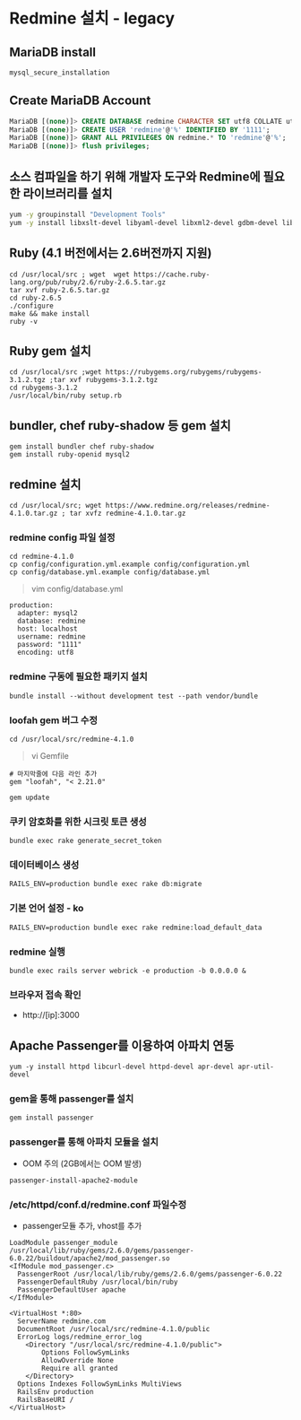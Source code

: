 # Redmine 설치 - legacy

## MariaDB install
```bash
mysql_secure_installation
```

## Create MariaDB Account
```sql
MariaDB [(none)]> CREATE DATABASE redmine CHARACTER SET utf8 COLLATE utf8_general_ci;
MariaDB [(none)]> CREATE USER 'redmine'@'%' IDENTIFIED BY '1111';
MariaDB [(none)]> GRANT ALL PRIVILEGES ON redmine.* TO 'redmine'@'%';
MariaDB [(none)]> flush privileges;
```


## 소스 컴파일을 하기 위해 개발자 도구와 Redmine에 필요한 라이브러리를 설치
```bash
yum -y groupinstall "Development Tools"
yum -y install libxslt-devel libyaml-devel libxml2-devel gdbm-devel libffi-devel zlib-devel openssl-devel libyaml-devel readline-devel curl-devel openssl-devel pcre-devel git memcached-devel valgrind-devel mysql-devel ImageMagick-devel ImageMagick
```

## Ruby  (4.1 버전에서는 2.6버전까지 지원)
```
cd /usr/local/src ; wget  wget https://cache.ruby-lang.org/pub/ruby/2.6/ruby-2.6.5.tar.gz
tar xvf ruby-2.6.5.tar.gz
cd ruby-2.6.5
./configure 
make && make install 
ruby -v 
```

## Ruby gem 설치
```
cd /usr/local/src ;wget https://rubygems.org/rubygems/rubygems-3.1.2.tgz ;tar xvf rubygems-3.1.2.tgz 
cd rubygems-3.1.2 
/usr/local/bin/ruby setup.rb
```

## bundler, chef ruby-shadow 등 gem 설치
```
gem install bundler chef ruby-shadow
gem install ruby-openid mysql2
```


## redmine 설치 
```
cd /usr/local/src; wget https://www.redmine.org/releases/redmine-4.1.0.tar.gz ; tar xvfz redmine-4.1.0.tar.gz
```

### redmine config 파일 설정 
```
cd redmine-4.1.0
cp config/configuration.yml.example config/configuration.yml
cp config/database.yml.example config/database.yml
```


> vim config/database.yml
```
production:
  adapter: mysql2
  database: redmine
  host: localhost
  username: redmine
  password: "1111"
  encoding: utf8
```

### redmine 구동에 필요한 패키지 설치
```
bundle install --without development test --path vendor/bundle
```


###  loofah gem 버그 수정 
```
cd /usr/local/src/redmine-4.1.0
```

> vi Gemfile 
```
# 마지막줄에 다음 라인 추가
gem "loofah", "< 2.21.0"
```

```
gem update
```


### 쿠키 암호화를 위한 시크릿 토큰 생성
```
bundle exec rake generate_secret_token
```

### 데이터베이스 생성
```
RAILS_ENV=production bundle exec rake db:migrate
```

### 기본 언어 설정 - ko
```
RAILS_ENV=production bundle exec rake redmine:load_default_data
```

### redmine 실행
```
bundle exec rails server webrick -e production -b 0.0.0.0 &
```
### 브라우저 접속 확인
- http://[ip]:3000


## Apache Passenger를 이용하여 아파치 연동

```
yum -y install httpd libcurl-devel httpd-devel apr-devel apr-util-devel
```

### gem을 통해 passenger를 설치
```
gem install passenger
```

### passenger를 통해 아파치 모듈을 설치
- OOM 주의 (2GB에서는 OOM 발생)
```
passenger-install-apache2-module
```

### /etc/httpd/conf.d/redmine.conf 파일수정
- passenger모듈 추가, vhost를 추가
```
LoadModule passenger_module /usr/local/lib/ruby/gems/2.6.0/gems/passenger-6.0.22/buildout/apache2/mod_passenger.so
<IfModule mod_passenger.c>
  PassengerRoot /usr/local/lib/ruby/gems/2.6.0/gems/passenger-6.0.22
  PassengerDefaultRuby /usr/local/bin/ruby
  PassengerDefaultUser apache
</IfModule>

<VirtualHost *:80>
  ServerName redmine.com
  DocumentRoot /usr/local/src/redmine-4.1.0/public
  ErrorLog logs/redmine_error_log
    <Directory "/usr/local/src/redmine-4.1.0/public">
        Options FollowSymLinks
        AllowOverride None
        Require all granted
    </Directory>
  Options Indexes FollowSymLinks MultiViews
  RailsEnv production
  RailsBaseURI /
</VirtualHost>
```